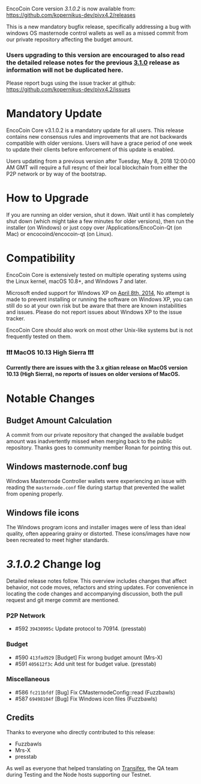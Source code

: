 EncoCoin Core version *3.1.0.2* is now available from:  <https://github.com/kopernikus-dev/pivx4.2/releases>

This is a new mandatory bugfix release, specifically addressing a bug with windows OS masternode control wallets as well as a missed commit from our private repository affecting the budget amount. 

### Users upgrading to this version are encouraged to also read the detailed release notes for the previous [3.1.0](https://github.com/Kopernikus-dev/pivx4.2/releases/tag/v3.1.0) release as information will not be duplicated here.


Please report bugs using the issue tracker at github: <https://github.com/kopernikus-dev/pivx4.2/issues>

Mandatory Update
==============

EncoCoin Core v3.1.0.2 is a mandatory update for all users. This release contains new consensus rules and improvements that are not backwards compatible with older versions. Users will have a grace period of one week to update their clients before enforcement of this update is enabled.

Users updating from a previous version after Tuesday, May 8, 2018 12:00:00 AM GMT will require a full resync of their local blockchain from either the P2P network or by way of the bootstrap.

How to Upgrade
==============

If you are running an older version, shut it down. Wait until it has completely shut down (which might take a few minutes for older versions), then run the installer (on Windows) or just copy over /Applications/EncoCoin-Qt (on Mac) or encocoind/encocoin-qt (on Linux).


Compatibility
==============

EncoCoin Core is extensively tested on multiple operating systems using the Linux kernel, macOS 10.8+, and Windows 7 and later.

Microsoft ended support for Windows XP on [April 8th, 2014](https://www.microsoft.com/en-us/WindowsForBusiness/end-of-xp-support), No attempt is made to prevent installing or running the software on Windows XP, you can still do so at your own risk but be aware that there are known instabilities and issues. Please do not report issues about Windows XP to the issue tracker.

EncoCoin Core should also work on most other Unix-like systems but is not frequently tested on them.

### :exclamation::exclamation::exclamation: MacOS 10.13 High Sierra :exclamation::exclamation::exclamation:

**Currently there are issues with the 3.x gitian release on MacOS version 10.13 (High Sierra), no reports of issues on older versions of MacOS.**

 
Notable Changes
==============

Budget Amount Calculation
--------------

A commit from our private repository that changed the available budget amount was inadvertently missed when merging back to the public repository. Thanks goes to community member Ronan for pointing this out.

Windows masternode.conf bug
--------------

Windows Masternode Controller wallets were experiencing an issue with reading the `masternode.conf` file during startup that prevented the wallet from opening properly. 

Windows file icons
-------------

The Windows program icons and installer images were of less than ideal quality, often appearing grainy or distorted. These icons/images have now been recreated to meet higher standards.

*3.1.0.2* Change log
==============

Detailed release notes follow. This overview includes changes that affect behavior, not code moves, refactors and string updates. For convenience in locating the code changes and accompanying discussion, both the pull request and git merge commit are mentioned.

### P2P Network
- #592 `39430995c` Update protocol to 70914. (presstab)

### Budget
- #590 `413fad929` [Budget] Fix wrong budget amount (Mrs-X)
- #591 `405612f3c` Add unit test for budget value. (presstab)

### Miscellaneous
- #586 `fc211bfdf` [Bug] Fix CMasternodeConfig::read (Fuzzbawls)
- #587 `69498104f` [Bug] Fix Windows icon files (Fuzzbawls)

## Credits

Thanks to everyone who directly contributed to this release:
- Fuzzbawls
- Mrs-X
- presstab

As well as everyone that helped translating on [Transifex](https://www.transifex.com/projects/p/encocoin-project-translations/), the QA team during Testing and the Node hosts supporting our Testnet.
